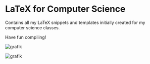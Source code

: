 # LaTeX for Computer Science

Contains all my LaTeX snippets and templates initially created for my computer science classes.

Have fun compiling!


![grafik](https://github.com/user-attachments/assets/37837fc8-3176-4765-bd05-a4d412c3d048)

![grafik](https://github.com/user-attachments/assets/a9a14004-62e7-48cb-8b9c-3c94b55f8ca9)





